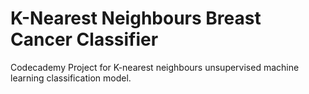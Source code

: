 # K-Nearest Neighbours Breast Cancer Classifier
 Codecademy Project for K-nearest neighbours unsupervised machine learning classification model.
